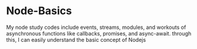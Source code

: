 # Node-Basics
My node study codes include events, streams, modules, and workouts of asynchronous functions like callbacks, promises, and async-await.
through this, I can easily understand the basic concept of Nodejs
